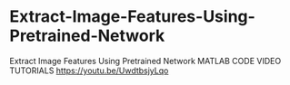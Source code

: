 # Extract-Image-Features-Using-Pretrained-Network
Extract Image Features Using Pretrained Network MATLAB CODE
VIDEO TUTORIALS
https://youtu.be/UwdtbsjyLqo
